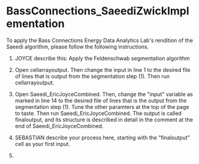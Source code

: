 # BassConnections_SaeediZwickImplementation
To apply the Bass Connections Energy Data Analytics Lab's rendition of the Saeedi algorithm, please follow the following instructions.  
1. JOYCE describe this: Apply the Feldenschwab segmentation algorithm




2. Open cellarrayoutput. Then change the input in line 1 to the desired file of 
lines that is output from the segmentation step (1). Then run cellarrayoutput.


3. Open Saeedi_EricJoyceCombined. Then, change the "input" variable as marked in line 14 to 
the desired file of lines that is the output from the segmentation step (1).
Tune the other paramters at the top of the page to taste. Then run 
Saeedi_EricJoyceCombined. The output is called finaloutput, and its structure
is described in detail in the comment at the end of Saeedi_EricJoyceCombined.


4. SEBASTIAN describe your process here, starting with the "finaloutput" cell as your first input. 





5.



